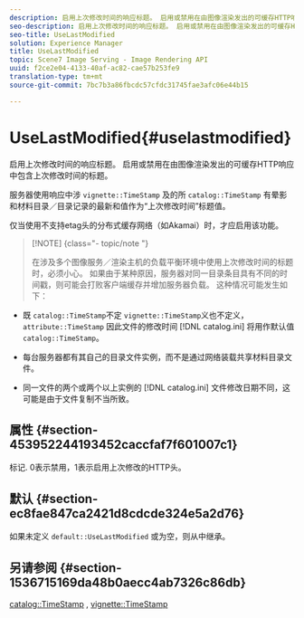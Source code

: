 ```yaml
---
description: 启用上次修改时间的响应标题。 启用或禁用在由图像渲染发出的可缓存HTTP响应中包含上次修改时间的标题。
seo-description: 启用上次修改时间的响应标题。 启用或禁用在由图像渲染发出的可缓存HTTP响应中包含上次修改时间的标题。
seo-title: UseLastModified
solution: Experience Manager
title: UseLastModified
topic: Scene7 Image Serving - Image Rendering API
uuid: f2ce2e04-4133-40af-ac82-cae57b253fe9
translation-type: tm+mt
source-git-commit: 7bc7b3a86fbcdc57cfdc31745fae3afc06e44b15

---
```



# UseLastModified{#uselastmodified}

启用上次修改时间的响应标题。 启用或禁用在由图像渲染发出的可缓存HTTP响应中包含上次修改时间的标题。

服务器使用响应中涉 `vignette::TimeStamp` 及的所 `catalog::TimeStamp` 有晕影和材料目录／目录记录的最新和值作为“上次修改时间”标题值。

仅当使用不支持etag头的分布式缓存网络（如Akamai）时，才应启用该功能。

>[!NOTE] {class=&quot;- topic/note &quot;}
>
>在涉及多个图像服务／渲染主机的负载平衡环境中使用上次修改时间的标题时，必须小心。 如果由于某种原因，服务器对同一目录条目具有不同的时间戳，则可能会打败客户端缓存并增加服务器负载。 这种情况可能发生如下：

* 既 `catalog::TimeStamp`不定 `vignette::TimeStamp`义也不定义， `attribute::TimeStamp` 因此文件的修改时间 [!DNL catalog.ini] 将用作默认值 `catalog::TimeStamp`。

* 每台服务器都有其自己的目录文件实例，而不是通过网络装载共享材料目录文件。
* 同一文件的两个或两个以上实例的 [!DNL catalog.ini] 文件修改日期不同，这可能是由于文件复制不当所致。

## 属性 {#section-453952244193452caccfaf7f601007c1}

标记. 0表示禁用，1表示启用上次修改的HTTP头。

## 默认 {#section-ec8fae847ca2421d8cdcde324e5a2d76}

如果未定义 `default::UseLastModified` 或为空，则从中继承。

## 另请参阅 {#section-1536715169da48b0aecc4ab7326c86db}

[catalog::TimeStamp](../../../../../ir-api/material-cat/image-rendering-api-ref/c-ir-material-catalog/c-ir-material-data-reference/r-ir-timestamp-dataref.md#reference-6daf7973dc4f4b4e9e8165756db7c319) , [vignette::TimeStamp](../../../../../ir-api/material-cat/image-rendering-api-ref/c-ir-material-catalog/c-ir-vignette-map-reference/r-ir-timestamp-vignette.md#reference-d57cdd40a6a645d199dbb1d56cc85bc1)
